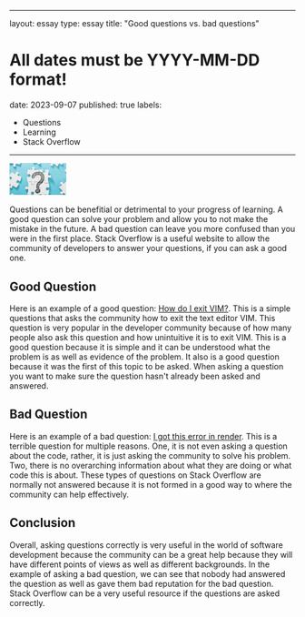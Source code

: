 ----
layout: essay
type: essay
title: "Good questions vs. bad questions"
# All dates must be YYYY-MM-DD format!
date: 2023-09-07
published: true
labels:
  - Questions
  - Learning
  - Stack Overflow
---

<img width="100px" class="rounded float-start pe-4" src="../img/igniting/questions-mark.jpg">

Questions can be benefitial or detrimental to your progress of learning. A good question can solve your problem and allow you to not make the mistake in the future. A bad question can leave you more confused than you were in the first place. Stack Overflow is a useful website to allow the community of developers to answer your questions, if you can ask a good one. 

## Good Question
Here is an example of a good question: [How do I exit VIM?](https://stackoverflow.com/questions/11828270/how-do-i-exit-vim). This is a simple questions that asks the community how to exit the text editor VIM. This question is very popular in the developer community because of how many people also ask this question and how unintuitive it is to exit VIM. This is a good question because it is simple and it can be understood what the problem is as well as evidence of the problem. It also is a good question because it was the first of this topic to be asked. When asking a question you want to make sure the question hasn't already been asked and answered. 

## Bad Question
Here is an example of a bad question: [I got this error in render](https://stackoverflow.com/questions/77063803/i-got-this-errorin-render). This is a terrible question for multiple reasons. One, it is not even asking a question about the code, rather, it is just asking the community to solve his problem. Two, there is no overarching information about what they are doing or what code this is about. These types of questions on Stack Overflow are normally not answered because it is not formed in a good way to where the community can help effectively.

## Conclusion
Overall, asking questions correctly is very useful in the world of software development because the community can be a great help because they will have different points of views as well as different backgrounds. In the example of asking a bad question, we can see that nobody had answered the question as well as gave them bad reputation for the bad question. Stack Overflow can be a very useful resource if the questions are asked correctly. 
